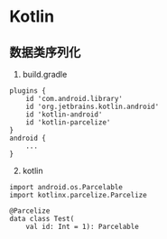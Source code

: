 # Kotlin

## 数据类序列化
1. build.gradle
```
plugins {
    id 'com.android.library'
    id 'org.jetbrains.kotlin.android'
    id 'kotlin-android'
    id 'kotlin-parcelize'
}
android {
    ...
}
```
2. kotlin
```
import android.os.Parcelable
import kotlinx.parcelize.Parcelize

@Parcelize
data class Test(
    val id: Int = 1): Parcelable
```
